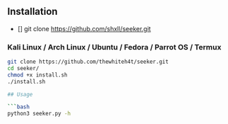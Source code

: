 ## Installation
- [] git clone https://github.com/shxll/seeker.git


### Kali Linux / Arch Linux / Ubuntu / Fedora / Parrot OS / Termux

```bash
git clone https://github.com/thewhiteh4t/seeker.git
cd seeker/
chmod +x install.sh
./install.sh

## Usage

```bash
python3 seeker.py -h


